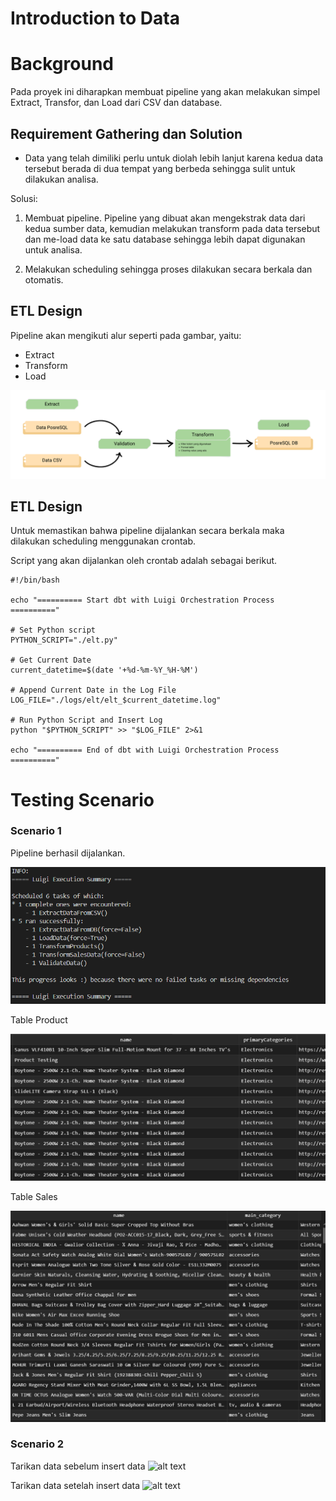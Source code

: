 # Introduction to Data 
# Background
Pada proyek ini diharapkan membuat pipeline yang akan melakukan simpel Extract, Transfor, dan Load dari CSV dan database. 

## Requirement Gathering dan Solution
- Data yang telah dimiliki perlu untuk diolah lebih lanjut karena kedua data tersebut berada di dua tempat yang berbeda sehingga sulit untuk dilakukan analisa.

Solusi:
1. Membuat pipeline. Pipeline yang dibuat akan mengekstrak data dari kedua sumber data, kemudian melakukan transform pada data tersebut dan me-load data ke satu database sehingga lebih dapat digunakan untuk analisa.

2. Melakukan scheduling sehingga proses dilakukan secara berkala dan otomatis.


## ETL Design
Pipeline akan mengikuti alur seperti pada gambar, yaitu:
- Extract
- Transform
- Load

![alt text](https://github.com/KyrieCettyara/Intro-to-data-ETL/blob/main/image/design.png)


## ETL Design
Untuk memastikan bahwa pipeline dijalankan secara berkala maka dilakukan scheduling menggunakan crontab. 

Script yang akan dijalankan oleh crontab adalah sebagai berikut.

~~~
#!/bin/bash

echo "========== Start dbt with Luigi Orchestration Process =========="

# Set Python script
PYTHON_SCRIPT="./elt.py"

# Get Current Date
current_datetime=$(date '+%d-%m-%Y_%H-%M')

# Append Current Date in the Log File
LOG_FILE="./logs/elt/elt_$current_datetime.log"

# Run Python Script and Insert Log
python "$PYTHON_SCRIPT" >> "$LOG_FILE" 2>&1

echo "========== End of dbt with Luigi Orchestration Process =========="
~~~


# Testing Scenario
### Scenario 1
Pipeline berhasil dijalankan.

![alt text](https://github.com/KyrieCettyara/Intro-to-data-ETL/blob/main/image/summary.png)


Table Product

![alt text](https://github.com/KyrieCettyara/Intro-to-data-ETL/blob/main/image/table_product.png)

Table Sales

![alt text](https://github.com/KyrieCettyara/Intro-to-data-ETL/blob/main/image/table_sales.png)


### Scenario 2
Tarikan data sebelum insert data
![alt text](https://github.com/KyrieCettyara/web-development-architecture/blob/main/image/before_testing1.png)


Tarikan data setelah insert data
![alt text](https://github.com/KyrieCettyara/web-development-architecture/blob/main/image/after_testing1.png)
